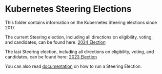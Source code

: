 # Kubernetes  Steering Elections

This folder contains information on the Kubernetes Steering elections since 2017.

The current Steering election, including all directions on eligibility, voting, and candidates, can be found here: [2024 Election]

The last Steering election, including all directions on eligibility, voting, and candidates, can be found here: [2023 Election]

You can also read [documentation] on how to run a Steering Election.

[2024 Election]: /elections/steering/2024/
[2023 Election]: /elections/steering/2023/
[documentation]: /elections/steering/documentation/
